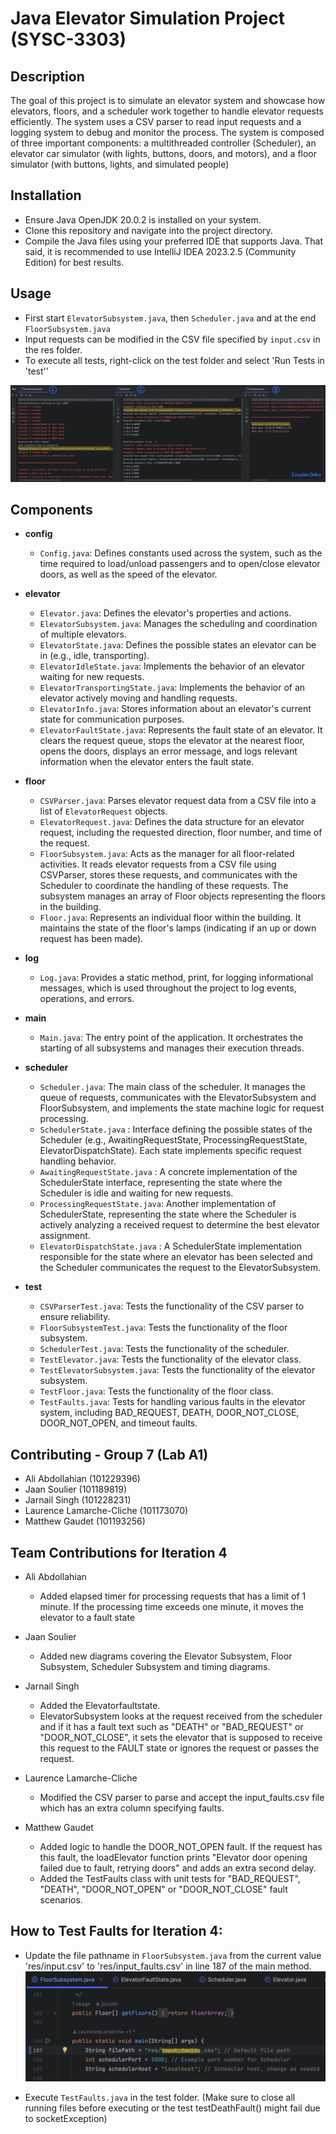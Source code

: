 # Java Elevator Simulation Project (SYSC-3303)

## Description
The goal of this project is to simulate an elevator system and showcase how elevators, floors, and a scheduler work together to handle elevator requests efficiently. The system uses a CSV parser to read input requests and a logging system to debug and monitor the process. The system is composed of three important components: a multithreaded controller (Scheduler), an elevator car simulator (with lights, buttons, doors, and motors), and a floor simulator (with buttons, lights, and simulated people)

## Installation
- Ensure Java OpenJDK 20.0.2 is installed on your system. 
- Clone this repository and navigate into the project directory.
- Compile the Java files using your preferred IDE that supports Java. That said, it is recommended to use IntelliJ IDEA 2023.2.5 (Community Edition) for best results. 

## Usage
- First start `ElevatorSubsystem.java`, then `Scheduler.java` and at the end `FloorSubsystem.java`
- Input requests can be modified in the CSV file specified by `input.csv` in the res folder.
- To execute all tests, right-click on the test folder and select 'Run Tests in 'test''

![alt text](<Iteration 3_for Readme_Execution Order.png>)


## Components
- **config**
  - `Config.java`: Defines constants used across the system, such as the time required to load/unload passengers and to open/close elevator doors, as well as the speed of the elevator. 

- **elevator**
  - `Elevator.java`: Defines the elevator's properties and actions.
  - `ElevatorSubsystem.java`:  Manages the scheduling and coordination of multiple elevators.
  - `ElevatorState.java`:  Defines the possible states an elevator can be in (e.g., idle, transporting).
  - `ElevatorIdleState.java`:  Implements the behavior of an elevator waiting for new requests.
  - `ElevatorTransportingState.java`: Implements the behavior of an elevator actively moving and handling requests.
  - `ElevatorInfo.java`:  Stores information about an elevator's current state for communication purposes.
  - `ElevatorFaultState.java`: Represents the fault state of an elevator. It clears the request queue, stops the elevator at the nearest floor, opens the doors, displays an error message, and logs relevant information when the elevator enters the fault state.


- **floor**
  - `CSVParser.java`: Parses elevator request data from a CSV file into a list of `ElevatorRequest` objects. 
  - `ElevatorRequest.java`: Defines the data structure for an elevator request, including the requested direction, floor number, and time of the request.
  - `FloorSubsystem.java`: Acts as the manager for all floor-related activities. It reads elevator requests from a CSV file using CSVParser, stores these requests, and communicates with the Scheduler to coordinate the handling of these requests. The subsystem manages an array of Floor objects representing the floors in the building.
  - `Floor.java`: Represents an individual floor within the building. It maintains the state of the floor's lamps (indicating if an up or down request has been made).

- **log**
  - `Log.java`: Provides a static method, print, for logging informational messages, which is used throughout the project to log events, operations, and errors.

- **main**
  - `Main.java`: The entry point of the application. It orchestrates the starting of all subsystems and manages their execution threads.

- **scheduler**
  - `Scheduler.java`: The main class of the scheduler. It manages the queue of requests, communicates with the ElevatorSubsystem and FloorSubsystem, and implements the state machine logic for request processing.
  - `SchedulerState.java` : Interface defining the possible states of the Scheduler (e.g., AwaitingRequestState, ProcessingRequestState, ElevatorDispatchState). Each state implements specific request handling behavior.
  - `AwaitingRequestState.java` : A concrete implementation of the SchedulerState interface, representing the state where the Scheduler is idle and waiting for new requests.
  - `ProcessingRequestState.java`: Another implementation of SchedulerState, representing the state where the Scheduler is actively analyzing a received request to determine the best elevator assignment.
  - `ElevatorDispatchState.java` : A SchedulerState implementation responsible for the state where an elevator has been selected and the Scheduler communicates the request to the ElevatorSubsystem.

- **test**
  - `CSVParserTest.java`: Tests the functionality of the CSV parser to ensure reliability.
  - `FloorSubsystemTest.java`: Tests the functionality of the floor subsystem.
  - `SchedulerTest.java`: Tests the functionality of the scheduler.
  - `TestElevator.java`: Tests the functionality of the elevator class.
  - `TestElevatorSubsystem.java`: Tests the functionality of the elevator subsystem.
  - `TestFloor.java`: Tests the functionality of the floor class.
  - `TestFaults.java`: Tests for handling various faults in the elevator system, including BAD_REQUEST, DEATH, DOOR_NOT_CLOSE, DOOR_NOT_OPEN, and timeout faults.

## Contributing - Group 7 (Lab A1)
- Ali Abdollahian (101229396) 
- Jaan Soulier  (101189819)
- Jarnail Singh (101228231)
- Laurence Lamarche-Cliche (101173070) 
- Matthew Gaudet (101193256)

## Team Contributions for Iteration 4

- Ali Abdollahian
  - Added elapsed timer for processing requests that has a limit of 1 minute. If the processing time exceeds one minute, it moves the elevator to a fault state

- Jaan Soulier
  - Added new diagrams covering the Elevator Subsystem, Floor Subsystem, Scheduler Subsystem and timing diagrams.
  
- Jarnail Singh
  - Added the Elevatorfaultstate.
  - ElevatorSubsystem looks at the request received from the scheduler and if it has a fault text such as "DEATH" or "BAD_REQUEST" or "DOOR_NOT_CLOSE", it sets the elevator that is supposed to receive this request to the FAULT state or ignores the request or passes the request.
  
- Laurence Lamarche-Cliche
  - Modified the CSV parser to parse and accept the input_faults.csv file which has an extra column specifying faults.

- Matthew Gaudet
  - Added logic to handle the DOOR_NOT_OPEN fault. If the request has this fault, the loadElevator function prints "Elevator door opening failed due to fault, retrying doors" and adds an extra second delay.
  - Added the TestFaults class with unit tests for "BAD_REQUEST", "DEATH", "DOOR_NOT_OPEN" or "DOOR_NOT_CLOSE" fault scenarios.


## How to Test Faults for Iteration 4:
- Update the file pathname in `FloorSubsystem.java` from the current value 'res/input.csv' to 'res/input_faults.csv' in line 187 of the main method.
![alt text](<Iteration 4_ for Readme_Test Faults.png>)

- Execute `TestFaults.java` in the test folder. (Make sure to close all running files before executing or the test testDeathFault() might fail due to socketException)